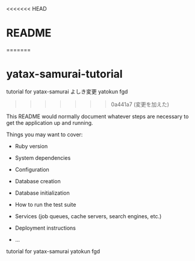 <<<<<<< HEAD
# README
=======
# yatax-samurai-tutorial
tutorial for yatax-samurai
よしき変更
yatokun
fgd
>>>>>>> 0a441a7 (変更を加えた)

This README would normally document whatever steps are necessary to get the
application up and running.

Things you may want to cover:

* Ruby version

* System dependencies

* Configuration

* Database creation

* Database initialization

* How to run the test suite

* Services (job queues, cache servers, search engines, etc.)

* Deployment instructions

* ...

tutorial for yatax-samurai
yatokun
fgd